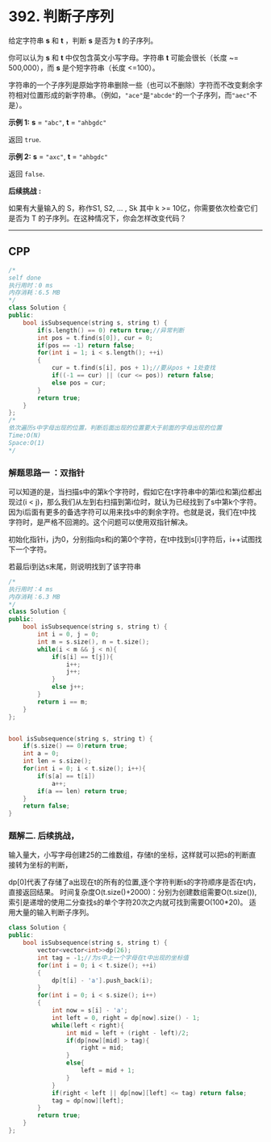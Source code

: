 # 392. 判断子序列

给定字符串 **s** 和 **t** ，判断 **s** 是否为 **t** 的子序列。

你可以认为 **s** 和 **t** 中仅包含英文小写字母。字符串 **t** 可能会很长（长度 ~= 500,000），而 **s** 是个短字符串（长度 <=100）。

字符串的一个子序列是原始字符串删除一些（也可以不删除）字符而不改变剩余字符相对位置形成的新字符串。（例如，`"ace"`是`"abcde"`的一个子序列，而`"aec"`不是）。

**示例 1:**
**s** = `"abc"`, **t** = `"ahbgdc"`

返回 `true`.

**示例 2:**
**s** = `"axc"`, **t** = `"ahbgdc"`

返回 `false`.

**后续挑战** **:**

如果有大量输入的 S，称作S1, S2, ... , Sk 其中 k >= 10亿，你需要依次检查它们是否为 T 的子序列。在这种情况下，你会怎样改变代码？

***

## CPP

```cpp
/*
self done
执行用时：0 ms
内存消耗：6.5 MB
*/
class Solution {
public:
    bool isSubsequence(string s, string t) {
        if(s.length() == 0) return true;//异常判断
        int pos = t.find(s[0]), cur = 0;
        if(pos == -1) return false;
        for(int i = 1; i < s.length(); ++i)
        {
            cur = t.find(s[i], pos + 1);//要从pos + 1处查找
            if((-1 == cur) || (cur <= pos)) return false;
            else pos = cur;
        }
        return true;
    }
};
/*
依次遍历s中字母出现的位置，判断后面出现的位置要大于前面的字母出现的位置
Time:O(N)
Space:O(1)
*/
```



### 解题思路一 ：双指针 

可以知道的是，当扫描s中的第k个字符时，假如它在t字符串中的第i位和第j位都出现过(i < j)，那么我们从左到右扫描到第i位时，就认为已经找到了s中第k个字符。因为i后面有更多的备选字符可以用来找s中的剩余字符。也就是说，我们在t中找字符时，是严格不回溯的。这个问题可以使用双指针解决。

初始化指针i，j为0，分别指向s和j的第0个字符，在t中找到s[i]字符后，i++试图找下一个字符。

若最后i到达s末尾，则说明找到了该字符串

```cpp
/*
执行用时：4 ms
内存消耗：6.3 MB
*/
class Solution {
public:
    bool isSubsequence(string s, string t) {
        int i = 0, j = 0;
        int m = s.size(), n = t.size();
        while(i < m && j < n){
            if(s[i] == t[j]){
                i++;
                j++;
            }
            else j++;
        }
        return i == m;
    }
};


bool isSubsequence(string s, string t) {
    if(s.size() == 0)return true;
    int a = 0;
    int len = s.size();
    for(int i = 0; i < t.size(); i++){
        if(s[a] == t[i])
            a++;
        if(a == len) return true;
    }
    return false;
}
```



### 题解二. 后续挑战，

输入量大，小写字母创建25的二维数组，存储t的坐标，这样就可以把s的判断直接转为坐标的判断，

dp[0]代表了存储了a出现在t的所有的位置,逐个字符判断s的字符顺序是否在t内，直接返回结果。
时间复杂度O(t.size()+2000)：分别为创建数组需要O(t.size()),
索引是递增的使用二分查找s的单个字符20次之内就可找到需要O(100*20)。
适用大量的输入判断子序列。

```cpp
class Solution {
public:
    bool isSubsequence(string s, string t) {
        vector<vector<int>>dp(26);
        int tag = -1;//为s中上一个字母在t中出现的坐标值
        for(int i = 0; i < t.size(); ++i)
        {
            dp[t[i] - 'a'].push_back(i);
        }
        for(int i = 0; i < s.size(); i++)
        {
            int now = s[i] - 'a';
            int left = 0, right = dp[now].size() - 1;
            while(left < right){
                int mid = left + (right - left)/2;
                if(dp[now][mid] > tag){
                    right = mid;
                }
                else{
                    left = mid + 1;
                }
            }
            if(right < left || dp[now][left] <= tag) return false;
            tag = dp[now][left];
        }
        return true;
    }
};
```

